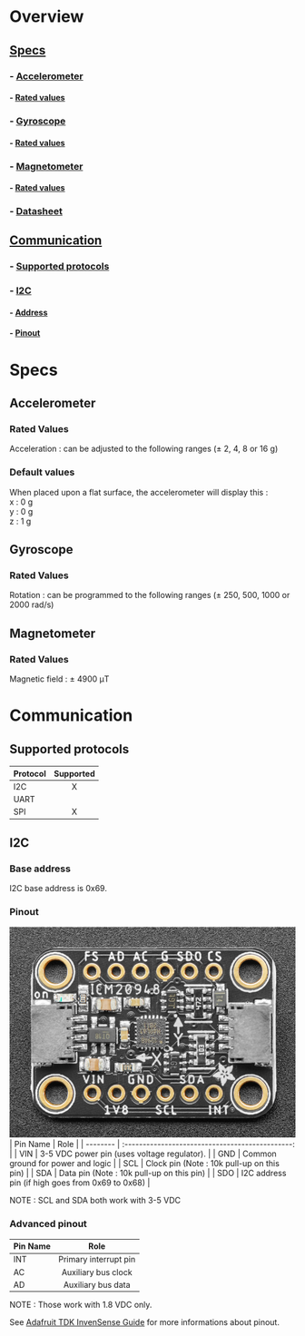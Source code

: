 # Overview
## [Specs](#specs)
### - [Accelerometer](#accelerometer)
#### - [Rated values](#rated-values-3)
### - [Gyroscope](#gyroscope)
#### - [Rated values](#rated-values-4)
### - [Magnetometer](#magnetometer)
#### - [Rated values](#rated-values-5)
### - [Datasheet](https://invensense.tdk.com/wp-content/uploads/2016/06/DS-000189-ICM-20948-v1.3.pdf "Adafruit TDK InvenSense Datasheet")
## [Communication](#communication)
### - [Supported protocols](#supported-protocols)
### - [I2C](#i2c)
#### - [Address](#base-address)
#### - [Pinout](#pinout)

# Specs
## Accelerometer
### Rated Values
Acceleration : can be adjusted to the following ranges (± 2, 4, 8 or 16 g)
### Default values
When placed upon a flat surface, the accelerometer will display this :  
x : 0 g  
y : 0 g  
z : 1 g
## Gyroscope
### Rated Values
Rotation : can be programmed to the following ranges (± 250, 500, 1000 or 2000 rad/s)
## Magnetometer
### Rated Values
Magnetic field : ± 4900 μT
# Communication
## Supported protocols
| Protocol      | Supported |
| ------------- | :-------: |
| I2C           | X         |
| UART          |           |
| SPI           | X         |
## I2C
### Base address
I2C base address is 0x69.
### Pinout
![alt text](Images/Adafruit_TDK_InvenSense.PNG "Adafruit TDK InvenSense board pinout")
| Pin Name | Role                                             |
| -------- | :----------------------------------------------: |
| VIN      | 3-5 VDC power pin (uses voltage regulator).      |
| GND      | Common ground for power and logic                |
| SCL      | Clock pin (Note : 10k pull-up on this pin)       |
| SDA      | Data pin (Note : 10k pull-up on this pin)        |
| SDO      | I2C address pin (if high goes from 0x69 to 0x68) |

NOTE : SCL and SDA both work with 3-5 VDC
### Advanced pinout
| Pin Name | Role                                        |
| -------- | :-----------------------------------------: |
| INT      | Primary interrupt pin                       |
| AC       | Auxiliary bus clock                         |
| AD       | Auxiliary bus data                          |

NOTE : Those work with 1.8 VDC only.

See [Adafruit TDK InvenSense Guide](https://learn.adafruit.com/adafruit-tdk-invensense-icm-20948-9-dof-imu/pinouts "Adafruit TDK InvenSense guide") for more informations about pinout.
